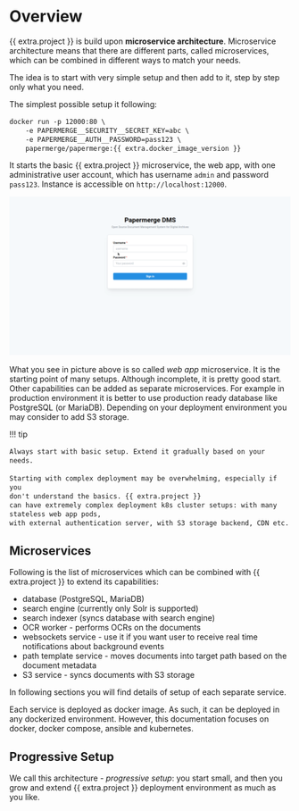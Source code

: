# Overview

{{ extra.project }} is build upon **microservice architecture**.
Microservice architecture means that there are different parts, called microservices,
which can be combined in different ways to match your needs.

The idea is to start with very simple setup and then add to it, step by step
only what you need.

The simplest possible setup it following:


```console
docker run -p 12000:80 \
    -e PAPERMERGE__SECURITY__SECRET_KEY=abc \
    -e PAPERMERGE__AUTH__PASSWORD=pass123 \
    papermerge/papermerge:{{ extra.docker_image_version }}
```

It starts the basic {{ extra.project }} microservice, the web app, with one
administrative user account, which has username `admin` and password
`pass123`. Instance is accessible on `http://localhost:12000`.


![Web app overview](img/overview.gif)


What you see in picture above is so called *web app* microservice. It is the
starting point of many setups. Although incomplete, it is pretty good
start. Other capabilities can be added as separate microservices. For example
in production environment it is better to use production ready database
like PostgreSQL (or MariaDB). Depending on your deployment environment you may consider to
add S3 storage.

!!! tip

	Always start with basic setup. Extend it gradually based on your needs.

	Starting with complex deployment may be overwhelming, especially if you
	don't understand the basics. {{ extra.project }}
	can have extremely complex deployment k8s cluster setups: with many stateless web app pods,
	with external authentication server, with S3 storage backend, CDN etc.



## Microservices

Following is the list of microservices which can be combined with {{ extra.project }}
to extend its capabilities:

- database (PostgreSQL, MariaDB)
- search engine (currently only Solr is supported)
- search indexer (syncs database with search engine)
- OCR worker - performs OCRs on the documents
- websockets service - use it if you want user to receive real time notifications about background events
- path template service - moves documents into target path based on the document metadata
- S3 service - syncs documents with S3 storage


In following sections you will find details of setup of each separate service.

Each service is deployed as docker image. As such, it can be deployed in any
dockerized environment. However, this documentation focuses on docker, docker
compose, ansible and kubernetes.


## Progressive Setup

We call this architecture - *progressive setup*: you start small, and then you
grow and extend {{ extra.project }} deployment environment as much as you like.
